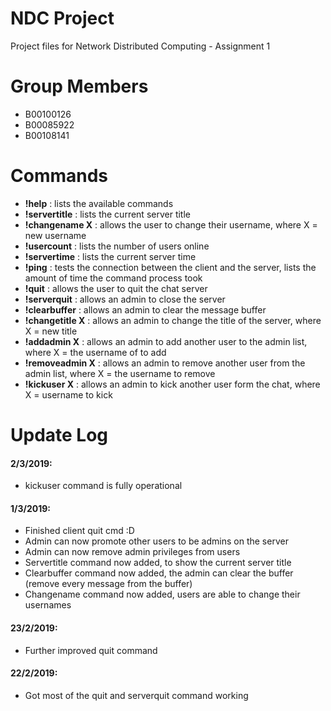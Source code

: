 # NDC Project

Project files for Network Distributed Computing - Assignment 1

# Group Members

- B00100126
- B00085922
- B00108141

# Commands

- <b>!help</b> : lists the available commands
- <b>!servertitle</b> : lists the current server title
- <b>!changename X</b> : allows the user to change their username, where X = new username
- <b>!usercount</b> : lists the number of users online
- <b>!servertime</b> : lists the current server time
- <b>!ping</b> : tests the connection between the client and the server, lists the amount of time the command process took
- <b>!quit</b> : allows the user to quit the chat server
- <b>!serverquit</b> : allows an admin to close the server
- <b>!clearbuffer</b> : allows an admin to clear the message buffer
- <b>!changetitle X</b> : allows an admin to change the title of the server, where X = new title
- <b>!addadmin X</b> : allows an admin to add another user to the admin list, where X = the username of to add
- <b>!removeadmin X</b> : allows an admin to remove another user from the admin list, where X = the username to remove
- <b>!kickuser X</b> : allows an admin to kick another user form the chat, where X = username to kick

# Update Log

#### 2/3/2019:
- kickuser command is fully operational

#### 1/3/2019:
- Finished client quit cmd :D
- Admin can now promote other users to be admins on the server
- Admin can now remove admin privileges from users
- Servertitle command now added, to show the current server title
- Clearbuffer command now added, the admin can clear the buffer (remove every message from the buffer)
- Changename command now added, users are able to change their usernames

#### 23/2/2019:
- Further improved quit command

#### 22/2/2019:
- Got most of the quit and serverquit command working
